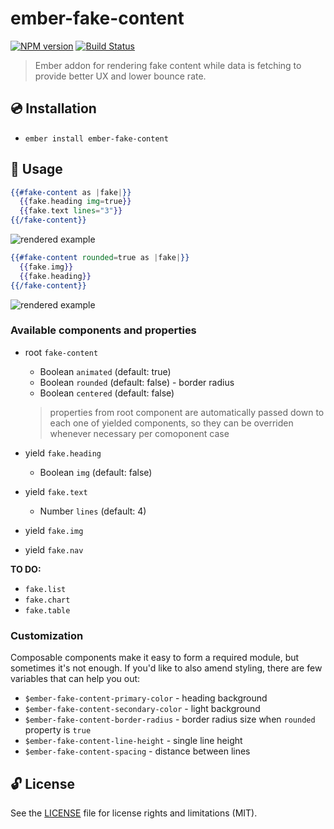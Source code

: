 # ember-fake-content

[![NPM version](https://img.shields.io/npm/v/ember-fake-content.svg?style=flat)](https://npmjs.org/package/ember-fake-content)
[![Build Status](https://travis-ci.org/michalsnik/ember-fake-content.svg?branch=master)](https://travis-ci.org/michalsnik/ember-fake-content)

> Ember addon for rendering fake content while data is fetching to provide better UX and lower bounce rate.

## :cd: Installation

* `ember install ember-fake-content`

## :rocket: Usage

```hbs
{{#fake-content as |fake|}}
  {{fake.heading img=true}}
  {{fake.text lines="3"}}
{{/fake-content}}
```

![rendered example](https://i.imgur.com/LWfqxUe.png)

```hbs
{{#fake-content rounded=true as |fake|}}
  {{fake.img}}
  {{fake.heading}}
{{/fake-content}}
```

![rendered example](https://i.imgur.com/NBb6ZB7.png)

### Available components and properties

* root `fake-content`
  * Boolean `animated` (default: true)
  * Boolean `rounded` (default: false) - border radius
  * Boolean `centered` (default: false)
  > properties from root component are automatically passed down to each one of yielded components, so they can be overriden whenever necessary per comoponent case


* yield `fake.heading`
  * Boolean `img` (default: false)


* yield `fake.text`
  * Number `lines` (default: 4)


* yield `fake.img`


* yield `fake.nav`

**TO DO:**
- `fake.list`
- `fake.chart`
- `fake.table`

### Customization

Composable components make it easy to form a required module, but sometimes it's not enough. If you'd like to also amend styling, there are few variables that can help you out:

* `$ember-fake-content-primary-color` - heading background
* `$ember-fake-content-secondary-color` - light background
* `$ember-fake-content-border-radius` - border radius size when `rounded` property is `true`
* `$ember-fake-content-line-height` - single line height
* `$ember-fake-content-spacing` - distance between lines

## 🔓 License

See the [LICENSE](LICENSE.md) file for license rights and limitations (MIT).
